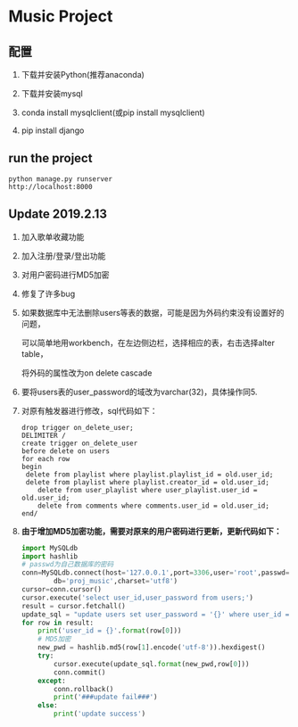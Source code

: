# Music Project
## 配置

1. 下载并安装Python(推荐anaconda)

2. 下载并安装mysql

3. conda install mysqlclient(或pip install mysqlclient)

4. pip install django

## run the project
```
python manage.py runserver
http://localhost:8000
```

## Update 2019.2.13

1. 加入歌单收藏功能

2. 加入注册/登录/登出功能

3. 对用户密码进行MD5加密

4. 修复了许多bug

5. 如果数据库中无法删除users等表的数据，可能是因为外码约束没有设置好的问题，

   可以简单地用workbench，在左边侧边栏，选择相应的表，右击选择alter table，

   将外码的属性改为on delete cascade

6. 要将users表的user_password的域改为varchar(32)，具体操作同5.

7. 对原有触发器进行修改，sql代码如下：

   ```mysql
   drop trigger on_delete_user;
   DELIMITER /
   create trigger on_delete_user
   before delete on users
   for each row
   begin
   	delete from playlist where playlist.playlist_id = old.user_id;
   	delete from playlist where playlist.creator_id = old.user_id;
       delete from user_playlist where user_playlist.user_id = old.user_id;
       delete from comments where comments.user_id = old.user_id;
   end/
   ```

8. **由于增加MD5加密功能，需要对原来的用户密码进行更新，更新代码如下：**

   ```python
   import MySQLdb
   import hashlib
   # passwd为自己数据库的密码
   conn=MySQLdb.connect(host='127.0.0.1',port=3306,user='root',passwd='asdzxc123',
           db='proj_music',charset='utf8')
   cursor=conn.cursor()
   cursor.execute('select user_id,user_password from users;')
   result = cursor.fetchall()
   update_sql = "update users set user_password = '{}' where user_id = {}"
   for row in result:
       print('user_id = {}'.format(row[0]))
       # MD5加密
       new_pwd = hashlib.md5(row[1].encode('utf-8')).hexdigest()
       try:
           cursor.execute(update_sql.format(new_pwd,row[0]))
           conn.commit()
       except:
           conn.rollback()
           print('###update fail###')
       else:
           print('update success')
   ```
